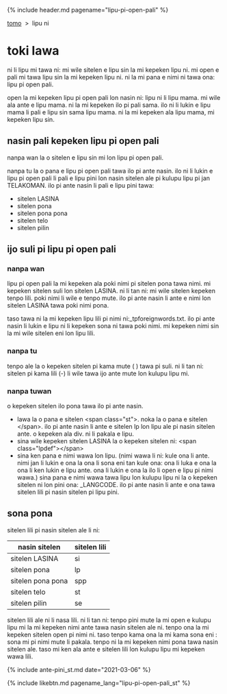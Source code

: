 {% include header.md pagename="lipu-pi-open-pali" %}



<span class="st">[tomo](https://joelthomastr.github.io/tokipona/README_st)&nbsp;&nbsp;>&nbsp;&nbsp;lipu ni</span>

# <span class="st">toki lawa</span>

<span class="st">ni li lipu mi tawa ni: mi wile sitelen e lipu sin la mi kepeken lipu ni. mi open e pali mi tawa lipu sin la mi kepeken lipu ni. ni la mi pana e nimi ni tawa ona: lipu pi open pali.</span>

<span class="st">open la mi kepeken lipu pi open pali lon nasin ni: lipu ni li lipu mama. mi wile ala ante e lipu mama. ni la mi kepeken ilo pi pali sama. ilo ni li lukin e lipu mama li pali e lipu sin sama lipu mama. ni la mi kepeken ala lipu mama, mi kepeken lipu sin.</span>

## <span class="st">nasin pali kepeken lipu pi open pali</span>

<span class="st">nanpa wan la o sitelen e lipu sin mi lon lipu pi open pali.</span>

<span class="st">nanpa tu la o pana e lipu pi open pali tawa ilo pi ante nasin. ilo ni li lukin e lipu pi open pali li pali e lipu pini lon nasin sitelen ale pi kulupu lipu pi jan TELAKOMAN. ilo pi ante nasin li pali e lipu pini tawa:</span>
- <span class="st">sitelen LASINA</span>
- <span class="st">sitelen pona</span>
- <span class="st">sitelen pona pona</span>
- <span class="st">sitelen telo</span>
- <span class="st">sitelen pilin</span>

## <span class="st">ijo suli pi lipu pi open pali</span>

### <span class="st">nanpa wan</span>

<span class="st">lipu pi open pali la mi kepeken ala poki nimi pi sitelen pona tawa nimi. mi kepeken sitelen suli lon sitelen LASINA. ni li tan ni: mi wile sitelen kepeken tenpo lili. poki nimi li wile e tenpo mute. ilo pi ante nasin li ante e nimi lon sitelen LASINA tawa poki nimi pona.</span>

<span class="st">taso tawa ni la mi kepeken lipu lili pi nimi ni:<span class="stdef">_tpforeignwords.txt.</span> ilo pi ante nasin li lukin e lipu ni li kepeken sona ni tawa poki nimi. mi kepeken nimi sin la mi wile sitelen eni lon lipu lili.</span>

### <span class="st">nanpa tu</span>
<span class="st">tenpo ale la o kepeken sitelen pi kama mute (<span class="stdef"> </span>) tawa pi suli. ni li tan ni: sitelen pi kama lili (<span class="stdef">-</span>) li wile tawa ijo ante mute lon kulupu lipu mi.</span>

### <span class="st">nanpa tuwan</span>
<span class="st">o kepeken sitelen ilo pona tawa ilo pi ante nasin.</span>

- <span class="st">lawa la o pana e sitelen <span class="stdef">\<span class="st"\></span>. noka la o pana e sitelen <span class="stdef">\</span></span>. ilo pi ante nasin li ante e sitelen <span class="stdef">lp</span> lon lipu ale pi nasin sitelen ante. o kepeken ala <span class="stdef">div</span>. ni li pakala e lipu.</span>
- <span class="st">sina wile kepeken sitelen LASINA la o kepeken sitelen ni: <span class="stdef">\<span class="lpdef">\</span></span></span>
- <span class="st">sina ken pana e nimi wawa lon lipu. (nimi wawa li ni: kule ona li ante. nimi jan li lukin e ona la ona li sona eni tan kule ona: ona li luka e ona la ona li ken lukin e lipu ante. ona li lukin e ona la ilo li open e lipu pi nimi wawa.) sina pana e nimi wawa tawa lipu lon kulupu lipu ni la o kepeken sitelen ni lon pini ona: <span class="stdef">_LANGCODE</span>. ilo pi ante nasin li ante e ona tawa sitelen lili pi nasin sitelen pi lipu pini.</span>


## <span class="st">sona pona</span>

<span class="st">sitelen lili pi nasin sitelen ale li ni:</span>

| <span class="st">nasin sitelen</span> | <span class="st">sitelen lili</span> |
| ----- | ----- |
| <span class="st">sitelen LASINA</span> | <span class="st"><span class="stdef">si</span></span> |
| <span class="st">sitelen pona</span> | <span class="st"><span class="stdef">lp</span></span> |
| <span class="st">sitelen pona pona</span> | <span class="st"><span class="stdef">spp</span></span> |
| <span class="st">sitelen telo</span> | <span class="st"><span class="stdef">st</span></span> |
| <span class="st">sitelen pilin</span> | <span class="st"><span class="stdef">se</span></span> |

<span class="st">sitelen lili ale ni li nasa lili. ni li tan ni: tenpo pini mute la mi open e kulupu lipu mi la mi kepeken nimi ante tawa nasin sitelen ale ni. tenpo ona la mi kepeken sitelen open pi nimi ni. taso tenpo kama ona la mi kama sona eni : sona mi pi nimi mute li pakala. tenpo ni la mi kepeken nimi pona tawa nasin sitelen ale. taso mi ken ala ante e sitelen lili lon kulupu lipu mi kepeken wawa lili.</span>

{% include ante-pini_st.md date="2021-03-06" %}

{% include likebtn.md pagename_lang="lipu-pi-open-pali_st" %}
